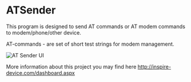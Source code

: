 # ATSender

This program is designed to send AT commands or AT modem commands to modem/phone/other device. 

AT-commands - are set of short test strings for modem management.

![AT Sender UI](http://inspire-device.com/ImageHandler.ashx?UploadedFile=true&image=~/App_Data/UserImages/Image/AT_sender_inspire.jpg)

More information about this project you may find here http://inspire-device.com/dashboard.aspx
